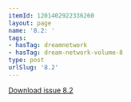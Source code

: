 ```yaml
---
itemId: 1201402922336260
layout: page
name: '8.2: '
tags:
- hasTag: dreamnetwork
- hasTag: dream-network-volume-8
type: post
urlSlug: '8.2'
---
```

<a href="files/pdfs/Volume_8/8.2-Dream-Network-Bulletin_Volume-8-Number-2.pdf" download="">Download issue 8.2</a>